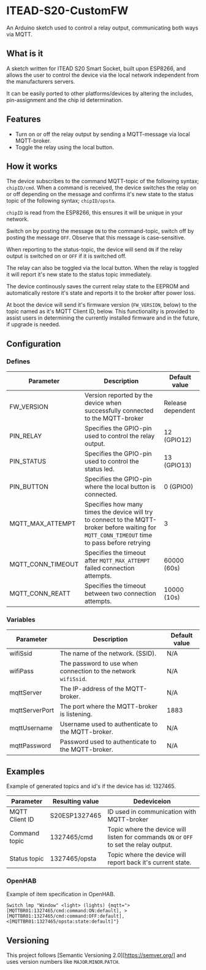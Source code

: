 # ITEAD-S20-CustomFW

An Arduino sketch used to control a relay output, communicating both ways via MQTT.

## What is it

A sketch written for ITEAD S20 Smart Socket, built upon ESP8266, and allows the user to control the device via the local network independent from the manufacturers servers.

It can be easily ported to other platforms/devices by altering the includes, pin-assignment and the chip id determination.

## Features

- Turn on or off the relay output by sending a MQTT-message via local MQTT-broker.
- Toggle the relay using the local button.

## How it works

The device subscribes to the command MQTT-topic of the following syntax; `chipID/cmd`. When a command is received, the device switches the relay on or off depending on the message and confirms it's new state to the status topic of the following syntax; `chipID/opsta`.

`chipID` is read from the ESP8266, this ensures it will be unique in your network.

Switch on by posting the message `ON` to the command-topic, switch off by posting the message `OFF`. Observe that this message is case-sensitive.

When reporting to the status-topic, the device will send `ON` if the relay output is switched on or `OFF` if it is switched off.

The relay can also be toggled via the local button. When the relay is toggled it will report it's new state to the status topic immediately.

The device continously saves the current relay state to the EEPROM and automatically restore it's state and reports it to the broker after power loss.

At boot the device will send it's firmware version (`FW_VERSION`, below) to the topic named as it's MQTT Client ID, below. This functionality is provided to assist users in determining the currently installed firmware and in the future, if upgrade is needed.

## Configuration

### Defines

| Parameter | Description | Default value |
| --- | --- | --- |
| FW_VERSION | Version reported by the device when successfully connected to the MQTT-broker | Release dependent |
| PIN_RELAY | Specifies the GPIO-pin used to control the relay output. | 12 (GPIO12) |
| PIN_STATUS | Specifies the GPIO-pin used to control the status led. | 13 (GPIO13) |
| PIN_BUTTON | Specifies the GPIO-pin where the local button is connected. | 0 (GPIO0) |
| MQTT_MAX_ATTEMPT | Specifies how many times the device will try to connect to the MQTT-broker before waiting for `MQTT_CONN_TIMEOUT` time to pass before retrying | 3 |
| MQTT_CONN_TIMEOUT | Specifies the timeout after `MQTT_MAX_ATTEMPT` failed connection attempts. | 60000 (60s) |
| MQTT_CONN_REATT | Specifies the timeout between two connection attempts. | 10000 (10s) |

### Variables

| Parameter | Description | Default value |
| --- | --- | --- |
| wifiSsid | The name of the network. (SSID). | N/A |
| wifiPass | The password to use when connection to the network `wifiSsid`. | N/A |
| mqttServer | The IP-address of the MQTT-broker. | N/A |
| mqttServerPort | The port where the MQTT-broker is listening. | 1883 |
| mqttUsername | Username used to authenticate to the MQTT-broker. | N/A |
| mqttPassword | Password used to authenticate to the MQTT-broker. | N/A |

## Examples

Example of generated topics and id's if the device has id: 1327465.

| Parameter | Resulting value | Dedeviceion |
| --- | --- | --- |
| MQTT Client ID | S20ESP1327465 | ID used in communication with MQTT-broker |
| Command topic | 1327465/cmd | Topic where the device will listen for commands `ON` or `OFF` to set the relay output. |
| Status topic | 1327465/opsta | Topic where the device will report back it's current state. |

### OpenHAB

Example of item specification in OpenHAB.

```
Switch lmp "Window" <light> (lights) {mqtt=">[MQTTBR01:1327465/cmd:command:ON:default], >[MQTTBR01:1327465/cmd:command:OFF:default], <[MQTTBR01:1327465/opsta:state:default]"}
```

## Versioning

This project follows [Semantic Versioning 2.0][https://semver.org/] and uses version numbers like `MAJOR`.`MINOR`.`PATCH`.